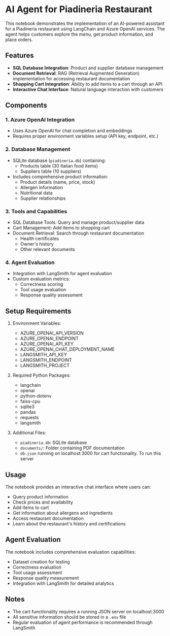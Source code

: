 # AI Agent for Piadineria Restaurant

This notebook demonstrates the implementation of an AI-powered assistant for a Piadineria restaurant using LangChain and Azure OpenAI services. The agent helps customers explore the menu, get product information, and place orders.

## Features


- **SQL Database Integration**: Product and supplier database management
- **Document Retrieval**: RAG (Retrieval Augmented Generation) implementation for accessing restaurant documentation
- **Shopping Cart Integration**: Ability to add items to a cart through an API
- **Interactive Chat Interface**: Natural language interaction with customers

## Components

### 1. Azure OpenAI Integration
- Uses Azure OpenAI for chat completion and embeddings
- Requires proper environment variables setup (API key, endpoint, etc.)

### 2. Database Management
- SQLite database (`piadineria.db`) containing:
  - Products table (30 Italian food items)
  - Suppliers table (10 suppliers)
- Includes comprehensive product information:
  - Product details (name, price, stock)
  - Allergen information
  - Nutritional data
  - Supplier relationships

### 3. Tools and Capabilities
- SQL Database Tools: Query and manage product/supplier data
- Cart Management: Add items to shopping cart
- Document Retrieval: Search through restaurant documentation
  - Health certificates
  - Owner's history
  - Other relevant documents

### 4. Agent Evaluation
- Integration with LangSmith for agent evaluation
- Custom evaluation metrics:
  - Correctness scoring
  - Tool usage evaluation
  - Response quality assessment

## Setup Requirements

1. Environment Variables:
   - AZURE_OPENAI_API_VERSION
   - AZURE_OPENAI_ENDPOINT
   - AZURE_OPENAI_API_KEY
   - AZURE_OPENAI_CHAT_DEPLOYMENT_NAME
   - LANGSMITH_API_KEY
   - LANGSMITH_ENDPOINT
   - LANGSMITH_PROJECT

2. Required Python Packages:
   - langchain
   - openai
   - python-dotenv
   - faiss-cpu
   - sqlite3
   - pandas
   - requests
   - langsmith

3. Additional Files:
   - `piadineria.db`: SQLite database
   - `documents/`: Folder containing PDF documentation
   - `db.json` running on localhost:3000 for cart functionality. To run this server 

## Usage

The notebook provides an interactive chat interface where users can:
- Query product information
- Check prices and availability
- Add items to cart
- Get information about allergens and ingredients
- Access restaurant documentation
- Learn about the restaurant's history and certifications


## Agent Evaluation

The notebook includes comprehensive evaluation capabilities:
- Dataset creation for testing
- Correctness evaluation
- Tool usage assessment
- Response quality measurement
- Integration with LangSmith for detailed analytics

## Notes

- The cart functionality requires a running JSON server on localhost:3000
- All sensitive information should be stored in a `.env` file
- Regular evaluation of agent performance is recommended through LangSmith
